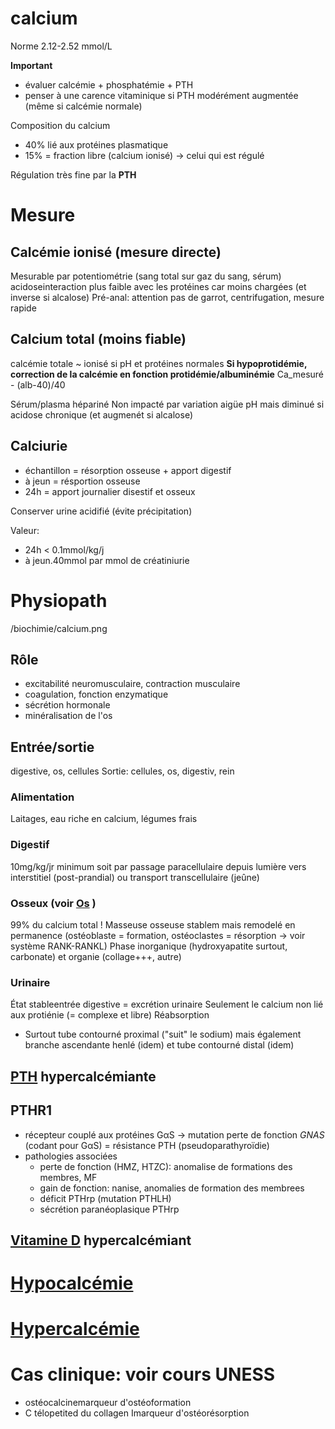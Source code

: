 # calcium



Norme 2.12-2.52 mmol/L 

**Important** 

- évaluer calcémie + phosphatémie + PTH 
- penser à une carence vitaminique si PTH modérément augmentée (même si calcémie normale) 

Composition du calcium 

- 40% lié aux protéines plasmatique 
- 15% = fraction libre (calcium ionisé) -> celui qui est régulé 

Régulation très fine par la **PTH** 


# Mesure



## Calcémie ionisé (mesure directe)


Mesurable par potentiométrie (sang total sur gaz du sang, sérum)
acidoseinteraction plus faible avec les protéines car moins chargées (et inverse si alcalose)
Pré-anal: attention pas de garrot, centrifugation, mesure rapide 


## Calcium total (moins fiable)


calcémie totale ~ ionisé si pH et protéines normales
**Si hypoprotidémie, correction de la calcémie en fonction protidémie/albuminémie**
Ca_mesuré - (alb-40)/40

Sérum/plasma hépariné
Non impacté par variation aigüe pH mais diminué si acidose chronique (et augmenét si alcalose) 


## Calciurie


- échantillon = résorption osseuse + apport digestif 
- à jeun = résportion osseuse 
- 24h = apport journalier disestif et osseux 

Conserver urine acidifié (évite précipitation) 

Valeur: 

- 24h < 0.1mmol/kg/j 
- à jeun.40mmol par mmol de créatiniurie 


# Physiopath


 
/biochimie/calcium.png



## Rôle


- excitabilité neuromusculaire, contraction musculaire 
- coagulation, fonction enzymatique 
- sécrétion hormonale 
- minéralisation de l'os 


## Entrée/sortie


digestive, os, cellules
Sortie: cellules, os, digestiv, rein 


### Alimentation


Laitages, eau riche en calcium, légumes frais 


### Digestif


10mg/kg/jr minimum soit par passage paracellulaire depuis lumière vers interstitiel (post-prandial) ou transport transcellulaire (jeûne) 


### Osseux (voir [Os](#osnorgmd) )


99% du calcium total !
Masseuse osseuse stablem mais remodelé en permanence (ostéoblaste = formation, ostéoclastes = résorption -> voir système RANK-RANKL)
Phase inorganique (hydroxyapatite surtout, carbonate) et organie (collage+++, autre) 


### Urinaire


État stableentrée digestive = excrétion urinaire
Seulement le calcium non lié aux protiénie (= complexe et libre)
Réabsorption 

- Surtout tube contourné proximal ("suit" le sodium) mais également branche ascendante henlé (idem) et tube contourné distal (idem) 


## [PTH](#pthmd) hypercalcémiante



## PTHR1


- récepteur couplé aux protéines GαS -> mutation perte de fonction _GNAS_ (codant pour GαS) = résistance PTH (pseudoparathyroïdie) 
- pathologies associées 
    - perte de fonction (HMZ, HTZC): anomalise de formations des membres, MF 
    - gain de fonction: nanise, anomalies de formation des membrees 
    - déficit PTHrp (mutation PTHLH) 
    - sécrétion paranéoplasique PTHrp 


## [Vitamine D](#vitamine-dnorgmd) hypercalcémiant



# [Hypocalcémie](#hypocalcc3a9miemd)



# [Hypercalcémie](#hypercalcc3a9miemd)



# Cas clinique: voir cours UNESS


- ostéocalcinemarqueur d'ostéoformation 
- C télopetited du collagen Imarqueur d'ostéorésorption 

